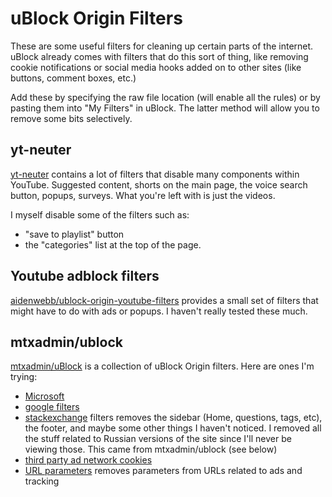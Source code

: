 # uBlock Origin Filters

These are some useful filters for cleaning up certain parts of the internet. uBlock already comes with filters that do this sort of thing, like removing cookie notifications or social media hooks added on to other sites (like buttons, comment boxes, etc.)

Add these by specifying the raw file location (will enable all the rules) or by pasting them into "My Filters" in uBlock. The latter method will allow you to remove some bits selectively.

## yt-neuter

[yt-neuter](https://github.com/mchangrh/yt-neuter) contains a lot of filters that disable many components within YouTube. Suggested content, shorts on the main page, the voice search button, popups, surveys. What you're left with is just the videos.

I myself disable some of the filters such as:

- "save to playlist" button
- the "categories" list at the top of the page.

## Youtube adblock filters

[aidenwebb/ublock-origin-youtube-filters](https://github.com/Aidenwebb/ublock-origin-youtube-filters) provides a small set of filters that might have to do with ads or popups. I haven't really tested these much.

## mtxadmin/ublock

[mtxadmin/uBlock](https://github.com/mtxadmin/ublock) is a collection of uBlock Origin filters. Here are ones I'm trying:

- [Microsoft](https://github.com/mtxadmin/ublock/raw/master/filters/microsoft)
- [google filters](https://github.com/mtxadmin/ublock/raw/master/filters/google)
- [stackexchange](https://raw.githubusercontent.com/mtxadmin/ublock/master/filters/stackexchange) filters removes the sidebar (Home, questions, tags, etc), the footer, and maybe some other things I haven't noticed. I removed all the stuff related to Russian versions of the site since I'll never be viewing those. This came from mtxadmin/ublock (see below)
- [third party ad network cookies](https://github.com/mtxadmin/ublock/raw/master/filters/_cookies)
- [URL parameters](https://github.com/mtxadmin/ublock/raw/master/filters/_removeparams) removes parameters from URLs related to ads and tracking
